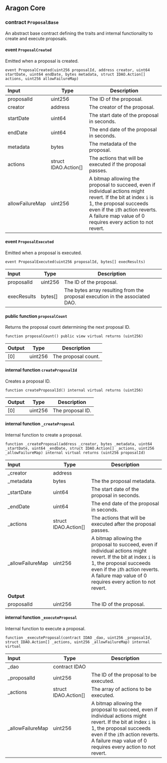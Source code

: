 ## Aragon Core

###  contract `ProposalBase`

An abstract base contract defining the traits and internal functionality to create and execute proposals.

####  event `ProposalCreated`

Emitted when a proposal is created.

```solidity
event ProposalCreated(uint256 proposalId, address creator, uint64 startDate, uint64 endDate, bytes metadata, struct IDAO.Action[] actions, uint256 allowFailureMap) 
```

| Input | Type | Description |
|:----- | ---- | ----------- |
| proposalId | uint256 | The ID of the proposal. |
| creator | address | The creator of the proposal. |
| startDate | uint64 | The start date of the proposal in seconds. |
| endDate | uint64 | The end date of the proposal in seconds. |
| metadata | bytes | The metadata of the proposal. |
| actions | struct IDAO.Action[] | The actions that will be executed if the proposal passes. |
| allowFailureMap | uint256 | A bitmap allowing the proposal to succeed, even if individual actions might revert. If the bit at index `i` is 1, the proposal succeeds even if the `i`th action reverts. A failure map value of 0 requires every action to not revert. |

####  event `ProposalExecuted`

Emitted when a proposal is executed.

```solidity
event ProposalExecuted(uint256 proposalId, bytes[] execResults) 
```

| Input | Type | Description |
|:----- | ---- | ----------- |
| proposalId | uint256 | The ID of the proposal. |
| execResults | bytes[] | The bytes array resulting from the proposal execution in the associated DAO. |

#### public function `proposalCount`

Returns the proposal count determining the next proposal ID.

```solidity
function proposalCount() public view virtual returns (uint256) 
```

| Output | Type | Description |
| ------ | ---- | ----------- |
| [0] | uint256 | The proposal count. |

#### internal function `createProposalId`

Creates a proposal ID.

```solidity
function createProposalId() internal virtual returns (uint256) 
```

| Output | Type | Description |
| ------ | ---- | ----------- |
| [0] | uint256 | The proposal ID. |

#### internal function `_createProposal`

Internal function to create a proposal.

```solidity
function _createProposal(address _creator, bytes _metadata, uint64 _startDate, uint64 _endDate, struct IDAO.Action[] _actions, uint256 _allowFailureMap) internal virtual returns (uint256 proposalId) 
```

| Input | Type | Description |
|:----- | ---- | ----------- |
| _creator | address |  |
| _metadata | bytes | The the proposal metadata. |
| _startDate | uint64 | The start date of the proposal in seconds. |
| _endDate | uint64 | The end date of the proposal in seconds. |
| _actions | struct IDAO.Action[] | The actions that will be executed after the proposal passes. |
| _allowFailureMap | uint256 | A bitmap allowing the proposal to succeed, even if individual actions might revert. If the bit at index `i` is 1, the proposal succeeds even if the `i`th action reverts. A failure map value of 0 requires every action to not revert. |
| **Output** | |
| proposalId | uint256 | The ID of the proposal. |

#### internal function `_executeProposal`

Internal function to execute a proposal.

```solidity
function _executeProposal(contract IDAO _dao, uint256 _proposalId, struct IDAO.Action[] _actions, uint256 _allowFailureMap) internal virtual 
```

| Input | Type | Description |
|:----- | ---- | ----------- |
| _dao | contract IDAO |  |
| _proposalId | uint256 | The ID of the proposal to be executed. |
| _actions | struct IDAO.Action[] | The array of actions to be executed. |
| _allowFailureMap | uint256 | A bitmap allowing the proposal to succeed, even if individual actions might revert. If the bit at index `i` is 1, the proposal succeeds even if the `i`th action reverts. A failure map value of 0 requires every action to not revert. |

